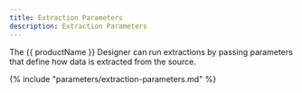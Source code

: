```yaml
---
title: Extraction Parameters
description: Extraction Parameters
---
```



The {{ productName }} Designer can run extractions by passing parameters that define how data is extracted from the source.

{% include "parameters/extraction-parameters.md" %}